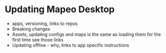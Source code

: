 # Updating Mapeo Desktop

* apps, versioning, links to repos
* Breaking changes
* Assets, updating configs and maps is the same as loading them for the first time see those links
* Updating offline - why, links to app specific instructions
